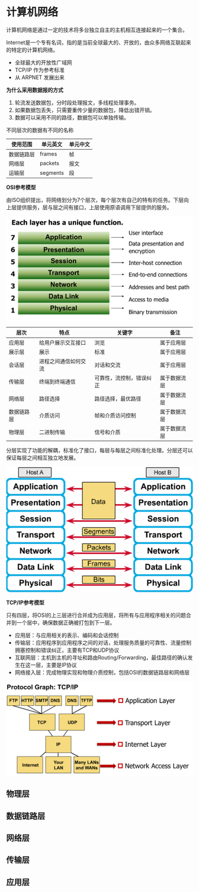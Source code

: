 # 计算机网络

计算机网络是通过一定的技术将多台独立自主的主机相互连接起来的一个集合。

Internet是一个专有名词，指的是当前全球最大的、开放的，由众多网络互联起来的特定的计算机网络。

* 全球最大的开放性广域网
* TCP/IP 作为参考标准
* 从 ARPNET 发展出来

**为什么采用数据报的方式**

1. 轮流发送数据包，分时段处理报文，多线程处理事务。
2. 如果数据包丢失，只需要重传少量的数据包，降低出错开销。
3. 数据可以采用不同的路径，数据包可以单独传输。

不同层次的数据有不同的名称

| 使用范围	| 单元英文	| 单元中文 |
| ---------- | -------- | --------- |
|数据链路层	|frames	|帧 |
|网络层	|packets	|报文 |
|运输层	|segments|	段 |

**OSI参考模型**

由ISO组织提出，将网络划分为7个层次，每个层次有自己的特有的任务。下层向上层提供服务，层与层之间有接口，上层使用原语调用下层提供的服务。

![OSI](./images/OSI.png)


| 层次         | 特点                   | 关键字                     | 备注            |
|--------------|------------------------|----------------------------|-----------------|
| 应用层       | 给用户展示交互接口     | 浏览                       | 属于应用层      |
| 展示层       | 展示                   | 标准                       | 属于应用层      |
| 会话层       | 进程之间通信如何交流   | 对话和交流                 | 属于应用层      |
| 传输层       | 终端到终端通信         | 可靠性，流控制，错误纠正   | 属于数据流层    |
| 网络层       | 路径选择               | 路径选择，最优路径         | 属于数据流层    |
| 数据链路层   | 介质访问               | 帧和介质访问控制           | 属于数据流层    |
| 物理层       | 二进制传输             | 信号和介质                 | 属于数据流层    |

分层实现了功能的解耦，标准化了接口，每层与每层之间标准化处理。分层还可以保证每层之间相互独立地发展。

![PDU](./images/PDU.png)

**TCP/IP参考模型**

只有四层，将OSI的上三层进行合并成为应用层，将所有与应用程序相关的问题合并到一个层中，确保数据正确被打包到下一层。

* 应用层：与应用相关的表示、编码和会话控制
* 传输层：应用程序到应用程序之间的对话，处理服务质量的可靠性、流量控制拥塞控制和错误纠正，主要有TCP和UDP协议
* 互联网层：主机到主机的寻址和路由Routing/Forwarding，最佳路径的确认发生在这一层，主要是IP协议
* 网络接入层：完成物理实现和物理介质控制，包括OSI的数据链路层和网络层

![TCP](./images/TCP.png)

## 物理层

## 数据链路层

## 网络层

## 传输层

## 应用层